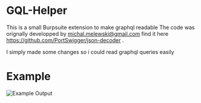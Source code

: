 # GQL-Helper

This is a small Burpsuite extension to make graphql readable
The code was orignally developped by michal.melewski@gmail.com find it here https://github.com/PortSwigger/json-decoder .

I simply made some changes so i could read graphql queries easily

# Example
![Example Output](https://raw.githubusercontent.com/plenumlab/GQL-Helper/master/example-output.png)

      
